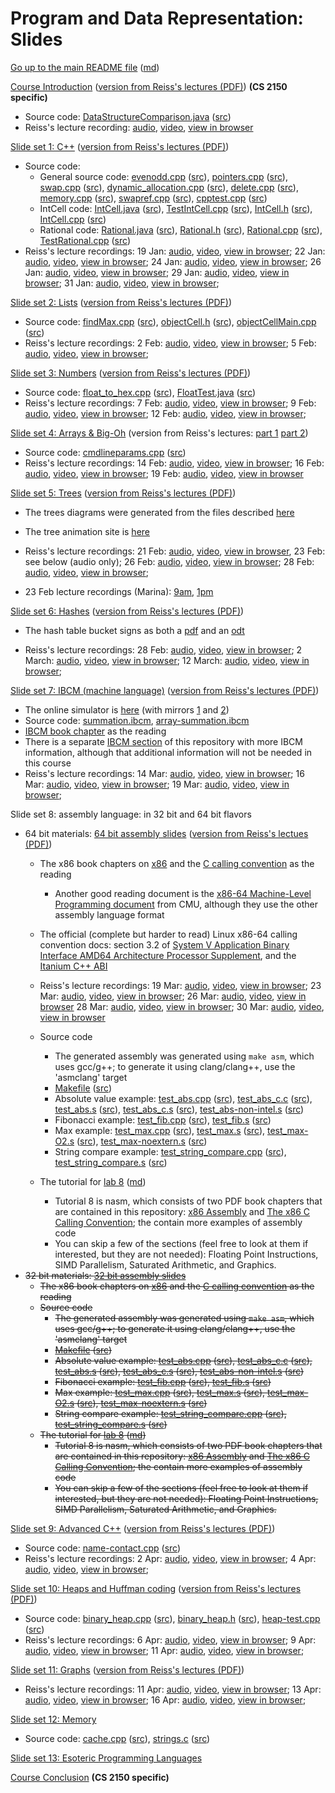 Program and Data Representation: Slides
=======================================

[Go up to the main README file](../README.html) ([md](../README.md))

[Course Introduction](../uva/course-introduction.html#/) ([version from Reiss's lectures (PDF)](reiss/courseintro.pdf)) **(CS 2150 specific)**

- Source code: [DataStructureComparison.java](../uva/code/introduction/DataStructureComparison.java.html) ([src](../uva/code/introduction/DataStructureComparison.java))
- Reiss's lecture recording: [audio](https://www.cs.virginia.edu/~cr4bd/2150-recordings/S2018/20180117-audio.mp3), [video](https://www.cs.virginia.edu/~cr4bd/2150-recordings/S2018/20180117-video-and-audio.webm), [view in browser](https://www.cs.virginia.edu/~cr4bd/videoplayer?2150-recordings/S2018/20180117-video-and-audio)


[Slide set 1: C++](01-cpp.html#/) ([version from Reiss's lectures (PDF)](reiss/cpp.pdf))

- Source code:
    - General source code: [evenodd.cpp](code/01-cpp/evenodd.cpp.html) ([src](code/01-cpp/evenodd.cpp)), [pointers.cpp](code/01-cpp/pointers.cpp.html) ([src](code/01-cpp/pointers.cpp)), [swap.cpp](code/01-cpp/swap.cpp.html) ([src](code/01-cpp/swap.cpp)), [dynamic_allocation.cpp](code/01-cpp/dynamic_allocation.cpp.html) ([src](code/01-cpp/dynamic_allocation.cpp)), [delete.cpp](code/01-cpp/delete.cpp.html) ([src](code/01-cpp/delete.cpp)), [memory.cpp](code/01-cpp/memory.cpp.html) ([src](code/01-cpp/memory.cpp)), [swapref.cpp](code/01-cpp/swapref.cpp.html) ([src](code/01-cpp/swapref.cpp)), [cpptest.cpp](code/01-cpp/cpptest.cpp.html) ([src](code/01-cpp/cpptest.cpp))
    - IntCell code: [IntCell.java](code/01-cpp/IntCell.java.html) ([src](code/01-cpp/IntCell.java)), [TestIntCell.cpp](code/01-cpp/TestIntCell.cpp.html) ([src](code/01-cpp/TestIntCell.cpp)), [IntCell.h](code/01-cpp/IntCell.h.html) ([src](code/01-cpp/IntCell.h)), [IntCell.cpp](code/01-cpp/IntCell.cpp.html) ([src](code/01-cpp/IntCell.cpp))
    - Rational code: [Rational.java](code/01-cpp/Rational.java.html) ([src](code/01-cpp/Rational.java)), [Rational.h](code/01-cpp/Rational.h.html) ([src](code/01-cpp/Rational.h)), [Rational.cpp](code/01-cpp/Rational.cpp.html) ([src](code/01-cpp/Rational.cpp)), [TestRational.cpp](code/01-cpp/TestRational.cpp.html) ([src](code/01-cpp/TestRational.cpp))
- Reiss's lecture recordings: 19 Jan: [audio](https://www.cs.virginia.edu/~cr4bd/2150-recordings/S2018/20180119-audio.mp3), [video](https://www.cs.virginia.edu/~cr4bd/2150-recordings/S2018/20180119-video-and-audio.webm), [view in browser](https://www.cs.virginia.edu/~cr4bd/videoplayer?2150-recordings/S2018/20180119-video-and-audio); 22 Jan: [audio](https://www.cs.virginia.edu/~cr4bd/2150-recordings/S2018/20180122-audio.mp3), [video](https://www.cs.virginia.edu/~cr4bd/2150-recordings/S2018/20180122-video-and-audio.webm), [view in browser](https://www.cs.virginia.edu/~cr4bd/videoplayer?2150-recordings/S2018/20180122-video-and-audio); 24 Jan: [audio](https://www.cs.virginia.edu/~cr4bd/2150-recordings/S2018/20180124-audio.mp3), [video](https://www.cs.virginia.edu/~cr4bd/2150-recordings/S2018/20180124-video-and-audio.webm), [view in browser](https://www.cs.virginia.edu/~cr4bd/videoplayer?2150-recordings/S2018/20180124-video-and-audio); 26 Jan: [audio](https://www.cs.virginia.edu/~cr4bd/2150-recordings/S2018/20180126-audio.mp3), [video](https://www.cs.virginia.edu/~cr4bd/2150-recordings/S2018/20180126-video-and-audio.webm), [view in browser](https://www.cs.virginia.edu/~cr4bd/videoplayer?2150-recordings/S2018/20180126-video-and-audio); 29 Jan: [audio](https://www.cs.virginia.edu/~cr4bd/2150-recordings/S2018/20180129-audio.mp3), [video](https://www.cs.virginia.edu/~cr4bd/2150-recordings/S2018/20180129-video-and-audio.webm), [view in browser](https://www.cs.virginia.edu/~cr4bd/videoplayer?2150-recordings/S2018/20180129-video-and-audio); 31 Jan: [audio](https://www.cs.virginia.edu/~cr4bd/2150-recordings/S2018/20180131-audio.mp3), [video](https://www.cs.virginia.edu/~cr4bd/2150-recordings/S2018/20180131-video-and-audio.webm), [view in browser](https://www.cs.virginia.edu/~cr4bd/videoplayer?2150-recordings/S2018/20180131-video-and-audio); 

[Slide set 2: Lists](02-lists.html#/) ([version from Reiss's lectures (PDF)](reiss/lists.pdf))

- Source code: [findMax.cpp](code/02-lists/findMax.cpp.html) ([src](code/02-lists/findMax.cpp)), [objectCell.h](code/02-lists/objectCell.h.html) ([src](code/02-lists/objectCell.h)), [objectCellMain.cpp](code/02-lists/objectCellMain.cpp.html) ([src](code/02-lists/objectCellMain.cpp))
- Reiss's lecture recordings: 2 Feb: [audio](https://www.cs.virginia.edu/~cr4bd/2150-recordings/S2018/20180202-audio.mp3), [video](https://www.cs.virginia.edu/~cr4bd/2150-recordings/S2018/20180202-video-and-audio.webm), [view in browser](https://www.cs.virginia.edu/~cr4bd/videoplayer?2150-recordings/S2018/20180202-video-and-audio); 5 Feb: [audio](https://www.cs.virginia.edu/~cr4bd/2150-recordings/S2018/20180205-audio.mp3), [video](https://www.cs.virginia.edu/~cr4bd/2150-recordings/S2018/20180205-video-and-audio.webm), [view in browser](https://www.cs.virginia.edu/~cr4bd/videoplayer?2150-recordings/S2018/20180205-video-and-audio);


[Slide set 3: Numbers](03-numbers.html#/) ([version from Reiss's lectures (PDF)](reiss/numbers.pdf))

- Source code: [float_to_hex.cpp](code/03-numbers/float_to_hex.cpp.html) ([src](code/03-numbers/float_to_hex.cpp)), [FloatTest.java](code/03-numbers/FloatTest.java.html) ([src](code/03-numbers/FloatTest.java))
- Reiss's lecture recordings: 7 Feb: [audio](https://www.cs.virginia.edu/~cr4bd/2150-recordings/S2018/20180207-audio.mp3), [video](https://www.cs.virginia.edu/~cr4bd/2150-recordings/S2018/20180207-video-and-audio.webm), [view in browser](https://www.cs.virginia.edu/~cr4bd/videoplayer?2150-recordings/S2018/20180207-video-and-audio); 9 Feb: [audio](https://www.cs.virginia.edu/~cr4bd/2150-recordings/S2018/20180209-audio.mp3), [video](https://www.cs.virginia.edu/~cr4bd/2150-recordings/S2018/20180209-video-and-audio.webm), [view in browser](https://www.cs.virginia.edu/~cr4bd/videoplayer?2150-recordings/S2018/20180209-video-and-audio); 12 Feb: [audio](https://www.cs.virginia.edu/~cr4bd/2150-recordings/S2018/20180212-audio.mp3), [video](https://www.cs.virginia.edu/~cr4bd/2150-recordings/S2018/20180212-video-and-audio.webm), [view in browser](https://www.cs.virginia.edu/~cr4bd/videoplayer?2150-recordings/S2018/20180212-video-and-audio);



[Slide set 4: Arrays & Big-Oh](04-arrays-bigoh.html#/) (version from Reiss's lectures: [part 1](reiss/arrays.pdf) [part 2](reiss/bigoh.pdf))

- Source code: [cmdlineparams.cpp](code/04-arrays-bigoh/cmdlineparams.cpp.html) ([src](code/04-arrays-bigoh/cmdlineparams.cpp))
- Reiss's lecture recordings: 14 Feb: [audio](https://www.cs.virginia.edu/~cr4bd/2150-recordings/S2018/20180214-audio.mp3), [video](https://www.cs.virginia.edu/~cr4bd/2150-recordings/S2018/20180214-video-and-audio.webm), [view in browser](https://www.cs.virginia.edu/~cr4bd/videoplayer?2150-recordings/S2018/20180214-video-and-audio); 16 Feb: [audio](https://www.cs.virginia.edu/~cr4bd/2150-recordings/S2018/20180216-audio.mp3), [video](https://www.cs.virginia.edu/~cr4bd/2150-recordings/S2018/20180216-video-and-audio.webm), [view in browser](https://www.cs.virginia.edu/~cr4bd/videoplayer?2150-recordings/S2018/20180216-video-and-audio); 19 Feb: [audio](https://www.cs.virginia.edu/~cr4bd/2150-recordings/S2018/20180219-audio.mp3), [video](https://www.cs.virginia.edu/~cr4bd/2150-recordings/S2018/20180219-video-and-audio.webm), [view in browser](https://www.cs.virginia.edu/~cr4bd/videoplayer?2150-recordings/S2018/20180219-video-and-audio)


[Slide set 5: Trees](05-trees.html#/) ([version from Reiss's lectures (PDF)](reiss/trees.pdf))

- The trees diagrams were generated from the files described [here](graphs/index.html)
- The tree animation site is [here](https://www.cs.usfca.edu/~galles/visualization/AVLtree.html)

- Reiss's lecture recordings: 21 Feb: [audio](https://www.cs.virginia.edu/~cr4bd/2150-recordings/S2018/20180221-audio.mp3), [video](https://www.cs.virginia.edu/~cr4bd/2150-recordings/S2018/20180221-video-and-audio.webm), [view in browser](https://www.cs.virginia.edu/~cr4bd/videoplayer?2150-recordings/S2018/20180221-video-and-audio), 23 Feb: see below (audio only); 26 Feb: [audio](https://www.cs.virginia.edu/~cr4bd/2150-recordings/S2018/20180226-audio.mp3), [video](https://www.cs.virginia.edu/~cr4bd/2150-recordings/S2018/20180226-video-and-audio.webm), [view in browser](https://www.cs.virginia.edu/~cr4bd/videoplayer?2150-recordings/S2018/20180226-video-and-audio); 28 Feb: [audio](https://www.cs.virginia.edu/~cr4bd/2150-recordings/S2018/20180228-audio.mp3), [video](https://www.cs.virginia.edu/~cr4bd/2150-recordings/S2018/20180228-video-and-audio.webm), [view in browser](https://www.cs.virginia.edu/~cr4bd/videoplayer?2150-recordings/S2018/20180228-video-and-audio); 
- 23 Feb lecture recordings (Marina): [9am](https://www.cs.virginia.edu/~cr4bd/2150-recordings/S2018/20180223am-audio.mp3), [1pm](https://www.cs.virginia.edu/~cr4bd/2150-recordings/S2018/20180223pm-audio.mp3)

[Slide set 6: Hashes](06-hashes.html#/) ([version from Reiss's lectures (PDF)](reiss/hashes.pdf))

- The hash table bucket signs as both a [pdf](misc/hash-table-buckets.pdf) and an [odt](misc/hash-table-buckets.odt)

- Reiss's lecture recordings: 28 Feb: [audio](https://www.cs.virginia.edu/~cr4bd/2150-recordings/S2018/20180228-audio.mp3), [video](https://www.cs.virginia.edu/~cr4bd/2150-recordings/S2018/20180228-video-and-audio.webm), [view in browser](https://www.cs.virginia.edu/~cr4bd/videoplayer?2150-recordings/S2018/20180228-video-and-audio); 2 March: [audio](https://www.cs.virginia.edu/~cr4bd/2150-recordings/S2018/20180302-audio.mp3), [video](https://www.cs.virginia.edu/~cr4bd/2150-recordings/S2018/20180302-video-and-audio.webm), [view in browser](https://www.cs.virginia.edu/~cr4bd/videoplayer?2150-recordings/S2018/20180302-video-and-audio); 12 March: [audio](https://www.cs.virginia.edu/~cr4bd/2150-recordings/S2018/20180312-audio.mp3), [video](https://www.cs.virginia.edu/~cr4bd/2150-recordings/S2018/20180312-video-and-audio.webm), [view in browser](https://www.cs.virginia.edu/~cr4bd/videoplayer?2150-recordings/S2018/20180312-video-and-audio);

[Slide set 7: IBCM (machine language)](07-ibcm.html#/) ([version from Reiss's lectures (PDF)](reiss/ibcm.pdf))

- The online simulator is [here](http://www.cs.virginia.edu/~cs216/ibcm/) (with mirrors [1](http://pegasus.cs.virginia.edu/ibcm/) and [2](http://people.virginia.edu/~asb2t/ibcm/))
- Source code: [summation.ibcm](../ibcm/summation.ibcm), [array-summation.ibcm](../ibcm/array-summation.ibcm)
- [IBCM book chapter](../book/ibcm-chapter.pdf) as the reading
- There is a separate [IBCM section](../ibcm/index.html) of this repository with more IBCM information, although that additional information will not be needed in this course
- Reiss's lecture recordings: 14 Mar: [audio](https://www.cs.virginia.edu/~cr4bd/2150-recordings/S2018/20180314-audio.mp3), [video](https://www.cs.virginia.edu/~cr4bd/2150-recordings/S2018/20180314-video-and-audio.webm), [view in browser](https://www.cs.virginia.edu/~cr4bd/videoplayer?2150-recordings/S2018/20180314-video-and-audio); 16 Mar: [audio](https://www.cs.virginia.edu/~cr4bd/2150-recordings/S2018/20180316-audio.mp3), [video](https://www.cs.virginia.edu/~cr4bd/2150-recordings/S2018/20180316-video-and-audio.webm), [view in browser](https://www.cs.virginia.edu/~cr4bd/videoplayer?2150-recordings/S2018/20180316-video-and-audio); 19 Mar: [audio](https://www.cs.virginia.edu/~cr4bd/2150-recordings/S2018/20180319-audio.mp3), [video](https://www.cs.virginia.edu/~cr4bd/2150-recordings/S2018/20180319-video-and-audio.webm), [view in browser](https://www.cs.virginia.edu/~cr4bd/videoplayer?2150-recordings/S2018/20180319-video-and-audio); 

Slide set 8: assembly language: in 32 bit and 64 bit flavors

- 64 bit materials: [64 bit assembly slides](08-assembly-64bit.html#/) ([version from Reiss's lectues (PDF)](reiss/asm.pdf))
    - The x86 book chapters on [x86](../book/x86-64bit-asm-chapter.pdf) and the [C calling convention](../book/x86-64bit-ccc-chapter.pdf) as the reading
        - Another good reading document is the [x86-64 Machine-Level Programming document](https://www.cs.cmu.edu/~fp/courses/15213-s07/misc/asm64-handout.pdf) from CMU, although they use the other assembly language format
    - The official (complete but harder to read) Linux x86-64 calling convention docs: section 3.2 of [System V Application Binary Interface AMD64 Architecture Processor Supplement](https://github.com/hjl-tools/x86-psABI/wiki/x86-64-psABI-1.0.pdf), and the [Itanium C++ ABI](https://itanium-cxx-abi.github.io/cxx-abi/)
    - Reiss's lecture recordings: 19 Mar: [audio](https://www.cs.virginia.edu/~cr4bd/2150-recordings/S2018/20180319-audio.mp3), [video](https://www.cs.virginia.edu/~cr4bd/2150-recordings/S2018/20180319-video-and-audio.webm), [view in browser](https://www.cs.virginia.edu/~cr4bd/videoplayer?2150-recordings/S2018/20180319-video-and-audio); 23 Mar: [audio](https://www.cs.virginia.edu/~cr4bd/2150-recordings/S2018/20180323-audio.mp3), [video](https://www.cs.virginia.edu/~cr4bd/2150-recordings/S2018/20180323-video-and-audio.webm), [view in browser](https://www.cs.virginia.edu/~cr4bd/videoplayer?2150-recordings/S2018/20180323-video-and-audio); 26 Mar: [audio](https://www.cs.virginia.edu/~cr4bd/2150-recordings/S2018/20180326-audio.mp3), [video](https://www.cs.virginia.edu/~cr4bd/2150-recordings/S2018/20180326-video-and-audio.webm), [view in browser](https://www.cs.virginia.edu/~cr4bd/videoplayer?2150-recordings/S2018/20180326-video-and-audio) 28 Mar: [audio](https://www.cs.virginia.edu/~cr4bd/2150-recordings/S2018/20180328-audio.mp3), [video](https://www.cs.virginia.edu/~cr4bd/2150-recordings/S2018/20180328-video-and-audio.webm), [view in browser](https://www.cs.virginia.edu/~cr4bd/videoplayer?2150-recordings/S2018/20180328-video-and-audio); 30 Mar: [audio](https://www.cs.virginia.edu/~cr4bd/2150-recordings/S2018/20180330-audio.mp3), [video](https://www.cs.virginia.edu/~cr4bd/2150-recordings/S2018/20180330-video-and-audio.webm), [view in browser](https://www.cs.virginia.edu/~cr4bd/videoplayer?2150-recordings/S2018/20180330-video-and-audio) 

    - Source code
        - The generated assembly was generated using `make asm`, which uses gcc/g++; to generate it using clang/clang++, use the 'asmclang' target
        - [Makefile](code/08-assembly-64bit/Makefile.html) ([src](code/08-assembly-64bit/Makefile))
        - Absolute value example: [test_abs.cpp](code/08-assembly-64bit/test_abs.cpp.html) ([src](code/08-assembly-64bit/test_abs.cpp)), [test_abs_c.c](code/08-assembly-64bit/test_abs_c.c.html) ([src](code/08-assembly-64bit/test_abs_c.c)), [test_abs.s](code/08-assembly-64bit/test_abs.s.html) ([src](code/08-assembly-64bit/test_abs.s)), [test_abs_c.s](code/08-assembly-64bit/test_abs_c.s.html) ([src](code/08-assembly-64bit/test_abs_c.s)), [test_abs-non-intel.s](code/08-assembly-64bit/test_abs-non-intel.s.html) ([src](code/08-assembly-64bit/test_abs-non-intel.s))
        - Fibonacci example: [test_fib.cpp](code/08-assembly-64bit/test_fib.cpp.html) ([src](code/08-assembly-64bit/test_fib.cpp)), [test_fib.s](code/08-assembly-64bit/test_fib.s.html) ([src](code/08-assembly-64bit/test_fib.s))
        - Max example: [test_max.cpp](code/08-assembly-64bit/test_max.cpp.html) ([src](code/08-assembly-64bit/test_max.cpp)), [test_max.s](code/08-assembly-64bit/test_max.s.html) ([src](code/08-assembly-64bit/test_max.s)), [test_max-O2.s](code/08-assembly-64bit/test_max-O2.s.html) ([src](code/08-assembly-64bit/test_max-O2.s)), [test_max-noextern.s](code/08-assembly-64bit/test_max-noextern.s.html) ([src](code/08-assembly-64bit/test_max-noextern.s))
        - String compare example: [test_string_compare.cpp](code/08-assembly-64bit/test_string_compare.cpp.html) ([src](code/08-assembly-64bit/test_string_compare.cpp)), [test_string_compare.s](code/08-assembly-64bit/test_string_compare.s.html) ([src](code/08-assembly-64bit/test_string_compare.s))
    - The tutorial for [lab 8](../labs/lab08/index.html) ([md](../labs/lab08/index.md))
       - Tutorial 8 is nasm, which consists of two PDF book chapters that are contained in this repository: [x86 Assembly](../book/x86-32bit-asm-chapter.pdf) and [The x86 C Calling Convention](../book/x86-32bit-ccc-chapter.pdf); the contain more examples of assembly code
        - You can skip a few of the sections (feel free to look at them if interested, but they are not needed): Floating Point Instructions, SIMD Parallelism, Saturated Arithmetic, and Graphics.
- ~~32 bit materials: [32 bit assembly slides](08-assembly-32bit.html#/)~~
    - ~~The x86 book chapters on [x86](../book/x86-32bit-asm-chapter.pdf) and the [C calling convention](../book/x86-32bit-ccc-chapter.pdf) as the reading~~
    - ~~Source code~~
        - ~~The generated assembly was generated using `make asm`, which uses gcc/g++; to generate it using clang/clang++, use the 'asmclang' target~~
        - ~~[Makefile](code/08-assembly-32bit/Makefile.html) ([src](code/08-assembly-32bit/Makefile))~~
        - ~~Absolute value example: [test_abs.cpp](code/08-assembly-32bit/test_abs.cpp.html) ([src](code/08-assembly-32bit/test_abs.cpp)), [test_abs_c.c](code/08-assembly-32bit/test_abs_c.c.html) ([src](code/08-assembly-32bit/test_abs_c.c)), [test_abs.s](code/08-assembly-32bit/test_abs.s.html) ([src](code/08-assembly-32bit/test_abs.s)), [test_abs_c.s](code/08-assembly-32bit/test_abs_c.s.html) ([src](code/08-assembly-32bit/test_abs_c.s)), [test_abs-non-intel.s](code/08-assembly-32bit/test_abs-non-intel.s.html) ([src](code/08-assembly-32bit/test_abs-non-intel.s))~~
        - ~~Fibonacci example: [test_fib.cpp](code/08-assembly-32bit/test_fib.cpp.html) ([src](code/08-assembly-32bit/test_fib.cpp)), [test_fib.s](code/08-assembly-32bit/test_fib.s.html) ([src](code/08-assembly-32bit/test_fib.s))~~
        - ~~Max example: [test_max.cpp](code/08-assembly-32bit/test_max.cpp.html) ([src](code/08-assembly-32bit/test_max.cpp)), [test_max.s](code/08-assembly-32bit/test_max.s.html) ([src](code/08-assembly-32bit/test_max.s)), [test_max-O2.s](code/08-assembly-32bit/test_max-O2.s.html) ([src](code/08-assembly-32bit/test_max-O2.s)), [test_max-noextern.s](code/08-assembly-32bit/test_max-noextern.s.html) ([src](code/08-assembly-32bit/test_max-noextern.s))~~
        - ~~String compare example: [test_string_compare.cpp](code/08-assembly-32bit/test_string_compare.cpp.html) ([src](code/08-assembly-32bit/test_string_compare.cpp)), [test_string_compare.s](code/08-assembly-32bit/test_string_compare.s.html) ([src](code/08-assembly-32bit/test_string_compare.s))~~
    - ~~The tutorial for [lab 8](../labs/lab08/index.html) ([md](../labs/lab08/index.md))~~
       - ~~Tutorial 8 is nasm, which consists of two PDF book chapters that are contained in this repository: [x86 Assembly](../book/x86-32bit-asm-chapter.pdf) and [The x86 C Calling Convention](../book/x86-32bit-ccc-chapter.pdf); the contain more examples of assembly code~~
        - ~~You can skip a few of the sections (feel free to look at them if interested, but they are not needed): Floating Point Instructions, SIMD Parallelism, Saturated Arithmetic, and Graphics.~~


[Slide set 9: Advanced C++](09-advanced-cpp.html#/) ([version from Reiss's lectures (PDF)](reiss/advancedCpp.pdf))

- Source code: [name-contact.cpp](code/09-advanced-cpp/name-contact.cpp.html) ([src](code/09-advanced-cpp/name-contact.cpp))
- Reiss's lecture recordings: 2 Apr: [audio](https://www.cs.virginia.edu/~cr4bd/2150-recordings/S2018/20180402-audio.mp3), [video](https://www.cs.virginia.edu/~cr4bd/2150-recordings/S2018/20180402-video-and-audio.webm), [view in browser](https://www.cs.virginia.edu/~cr4bd/videoplayer?2150-recordings/S2018/20180402-video-and-audio); 4 Apr: [audio](https://www.cs.virginia.edu/~cr4bd/2150-recordings/S2018/20180404-audio.mp3), [video](https://www.cs.virginia.edu/~cr4bd/2150-recordings/S2018/20180404-video-and-audio.webm), [view in browser](https://www.cs.virginia.edu/~cr4bd/videoplayer?2150-recordings/S2018/20180404-video-and-audio);

[Slide set 10: Heaps and Huffman coding](10-heaps-huffman.html#/) ([version from Reiss's lectures (PDF)](reiss/heapsHuffman.pdf))

- Source code: [binary_heap.cpp](code/10-heaps-huffman/binary_heap.cpp.html) ([src](code/10-heaps-huffman/binary_heap.cpp)), [binary_heap.h](code/10-heaps-huffman/binary_heap.h.html) ([src](code/10-heaps-huffman/binary_heap.h)), [heap-test.cpp](code/10-heaps-huffman/heap-test.cpp.html) ([src](code/10-heaps-huffman/heap-test.cpp))
- Reiss's lecture recordings: 6 Apr: [audio](https://www.cs.virginia.edu/~cr4bd/2150-recordings/S2018/20180406-audio.mp3), [video](https://www.cs.virginia.edu/~cr4bd/2150-recordings/S2018/20180406-video-and-audio.webm), [view in browser](https://www.cs.virginia.edu/~cr4bd/videoplayer?2150-recordings/S2018/20180406-video-and-audio); 9 Apr: [audio](https://www.cs.virginia.edu/~cr4bd/2150-recordings/S2018/20180409-audio.mp3), [video](https://www.cs.virginia.edu/~cr4bd/2150-recordings/S2018/20180409-video-and-audio.webm), [view in browser](https://www.cs.virginia.edu/~cr4bd/videoplayer?2150-recordings/S2018/20180409-video-and-audio); 11 Apr: [audio](https://www.cs.virginia.edu/~cr4bd/2150-recordings/S2018/20180411-audio.mp3), [video](https://www.cs.virginia.edu/~cr4bd/2150-recordings/S2018/20180411-video-and-audio.webm), [view in browser](https://www.cs.virginia.edu/~cr4bd/videoplayer?2150-recordings/S2018/20180411-video-and-audio); 

[Slide set 11: Graphs](11-graphs.html#/) ([version from Reiss's lectures (PDF)](reiss/graphs.pdf))

- Reiss's lecture recordings: 11 Apr: [audio](https://www.cs.virginia.edu/~cr4bd/2150-recordings/S2018/20180411-audio.mp3), [video](https://www.cs.virginia.edu/~cr4bd/2150-recordings/S2018/20180411-video-and-audio.webm), [view in browser](https://www.cs.virginia.edu/~cr4bd/videoplayer?2150-recordings/S2018/20180411-video-and-audio); 13 Apr: [audio](https://www.cs.virginia.edu/~cr4bd/2150-recordings/S2018/20180413-audio.mp3), [video](https://www.cs.virginia.edu/~cr4bd/2150-recordings/S2018/20180413-video-and-audio.webm), [view in browser](https://www.cs.virginia.edu/~cr4bd/videoplayer?2150-recordings/S2018/20180413-video-and-audio); 16 Apr: [audio](https://www.cs.virginia.edu/~cr4bd/2150-recordings/S2018/20180416-audio.mp3), [video](https://www.cs.virginia.edu/~cr4bd/2150-recordings/S2018/20180416-video-and-audio.webm), [view in browser](https://www.cs.virginia.edu/~cr4bd/videoplayer?2150-recordings/S2018/20180416-video-and-audio); 


[Slide set 12: Memory](12-memory.html#/)

- Source code: [cache.cpp](code/12-memory/cache.cpp.html) ([src](code/12-memory/cache.cpp)), [strings.c](code/12-memory/strings.c.html) ([src](code/12-memory/strings.c))

[Slide set 13: Esoteric Programming Languages](13-esoteric-pls.html#/)

[Course Conclusion](../uva/course-conclusion.html#/) **(CS 2150 specific)**
